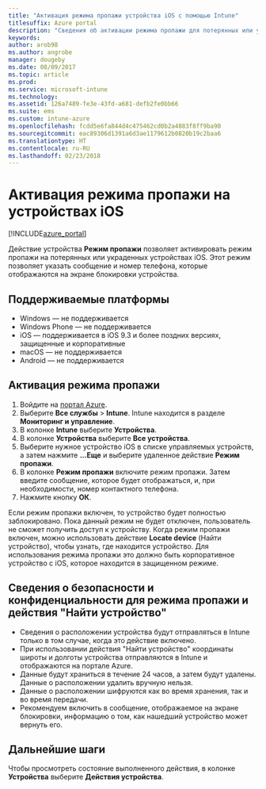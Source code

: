 ```yaml
---
title: "Активация режима пропажи устройства iOS с помощью Intune"
titlesuffix: Azure portal
description: "Сведения об активации режима пропажи для потерянных или украденных устройств iOS с помощью Intune.\""
keywords: 
author: arob98
ms.author: angrobe
manager: dougeby
ms.date: 08/09/2017
ms.topic: article
ms.prod: 
ms.service: microsoft-intune
ms.technology: 
ms.assetid: 126a7489-fe3e-43fd-a681-defb2fe0bb66
ms.suite: ems
ms.custom: intune-azure
ms.openlocfilehash: fcdd5e6fa844d4c475462cd0b2a4883f8ff9ba90
ms.sourcegitcommit: eac89306d1391a6d3ae1179612b0820b19c2baa6
ms.translationtype: HT
ms.contentlocale: ru-RU
ms.lasthandoff: 02/23/2018
---
```

# <a name="activate-lost-mode-on-ios-devices"></a>Активация режима пропажи на устройствах iOS


[!INCLUDE[azure_portal](./includes/azure_portal.md)]

Действие устройства **Режим пропажи** позволяет активировать режим пропажи на потерянных или украденных устройствах iOS. Этот режим позволяет указать сообщение и номер телефона, которые отображаются на экране блокировки устройства.

## <a name="supported-platforms"></a>Поддерживаемые платформы

- Windows — не поддерживается
- Windows Phone — не поддерживается
- iOS — поддерживается в iOS 9.3 и более поздних версиях, защищенные и корпоративные
- macOS — не поддерживается
- Android — не поддерживается

## <a name="how-to-activate-lost-mode"></a>Активация режима пропажи

1. Войдите на [портал Azure](https://portal.azure.com).
2. Выберите **Все службы** > **Intune**. Intune находится в разделе **Мониторинг и управление**.
3. В колонке **Intune** выберите **Устройства**.
4. В колонке **Устройства** выберите **Все устройства**.
5. Выберите нужное устройство iOS в списке управляемых устройств, а затем нажмите **...Еще** и выберите удаленное действие **Режим пропажи**.
6. В колонке **Режим пропажи** включите режим пропажи. Затем введите сообщение, которое будет отображаться, и, при необходимости, номер контактного телефона.
7. Нажмите кнопку **ОК**.

Если режим пропажи включен, то устройство будет полностью заблокировано. Пока данный режим не будет отключен, пользователь не сможет получить доступ к устройству. Когда режим пропажи включен, можно использовать действие **Locate device** (Найти устройство), чтобы узнать, где находится устройство.
Для использования режима пропажи это должно быть корпоративное устройство с iOS, которое находится в защищенном режиме.

## <a name="security-and-privacy-information-for-the-lost-mode-and-locate-device-actions"></a>Сведения о безопасности и конфиденциальности для режима пропажи и действия "Найти устройство"
- Сведения о расположении устройства будут отправляться в Intune только в том случае, когда это действие включено.
- При использовании действия "Найти устройство" координаты широты и долготы устройства отправляются в Intune и отображаются на портале Azure.
- Данные будут храниться в течение 24 часов, а затем будут удалены. Данные о расположении удалить вручную нельзя.
- Данные о расположении шифруются как во время хранения, так и во время передачи.
- Рекомендуем включить в сообщение, отображаемое на экране блокировки, информацию о том, как нашедший устройство может вернуть его.

## <a name="next-steps"></a>Дальнейшие шаги

Чтобы просмотреть состояние выполненного действия, в колонке **Устройства** выберите **Действия устройства**.

